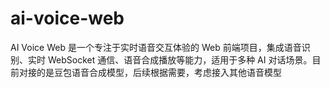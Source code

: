 # ai-voice-web
AI Voice Web 是一个专注于实时语音交互体验的 Web 前端项目，集成语音识别、实时 WebSocket 通信、语音合成播放等能力，适用于多种 AI 对话场景。目前对接的是豆包语音合成模型，后续根据需要，考虑接入其他语音模型
